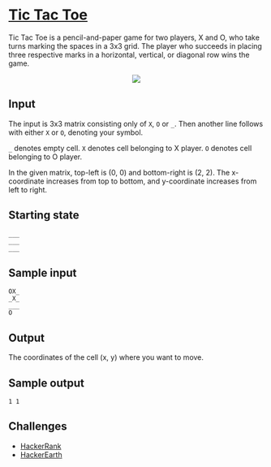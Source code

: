 # [Tic Tac Toe](https://en.wikipedia.org/wiki/Tic-tac-toe)

Tic Tac Toe is a pencil-and-paper game for two players, X and O, who take turns marking the spaces in a 3x3 grid. The player who succeeds in placing three respective marks in a horizontal, vertical, or diagonal row wins the game.

<p align="center">
  <img src="https://upload.wikimedia.org/wikipedia/commons/thumb/1/1b/Tic-tac-toe-game-1.svg/479px-Tic-tac-toe-game-1.svg.png"/>
</p>

Input 
---
The input is 3x3 matrix consisting only of `X`, `O` or `_`. Then another line follows with either `X` or `O`, denoting your symbol.

`_` denotes empty cell. `X` denotes cell belonging to X player. `O` denotes cell belonging to O player.

In the given matrix, top-left is (0, 0) and bottom-right is (2, 2). The x-coordinate increases from top to bottom, and y-coordinate increases from left to right. 

Starting state
---
```
___
___
___
```

Sample input
---
```
OX_
_X_
___
O
```

Output 
---
The coordinates of the cell (x, y) where you want to move. 

Sample output
---
`1 1`

Challenges
---
- [HackerRank](https://www.hackerrank.com/challenges/tic-tac-toe)
- [HackerEarth](https://www.hackerearth.com/problem/multiplayer/tic-tac-toe)
